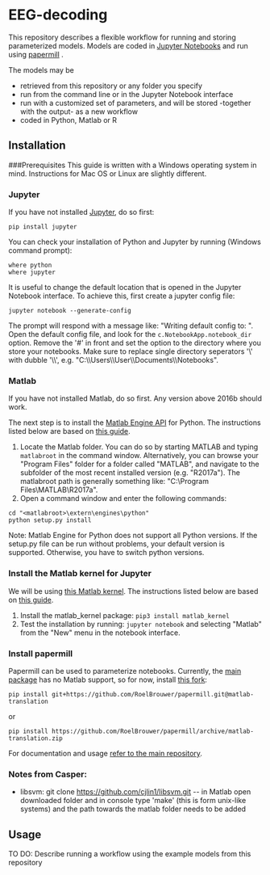 # EEG-decoding
This repository describes a flexible workflow for running and storing parameterized models.
Models are coded in [Jupyter Notebooks](https://jupyter.readthedocs.io/en/latest/install.html) and run using [papermill](https://github.com/nteract/papermill) .

The models may be
*  retrieved from this repository or any folder you specify 
*  run from the command line or in the Jupyter Notebook interface
*  run with a customized set of parameters, and will be stored -together with the output- as a new workflow
*  coded in Python, Matlab or R

## Installation

###Prerequisites
This guide is written with a Windows operating system in mind. Instructions for Mac OS or Linux are slightly different.

### Jupyter
If you have not installed [Jupyter](https://jupyter.readthedocs.io/en/latest/install.html), do so first:
```
pip install jupyter
```
You can check your installation of Python and Jupyter by running (Windows command prompt):
```
where python
where jupyter
```

It is useful to change the default location that is opened in the Jupyter Notebook interface. To achieve this, first create a jupyter config file:
```
jupyter notebook --generate-config
```
The prompt will respond with a message like: "Writing default config to: <path>". Open the default config file, and look for the ```c.NotebookApp.notebook_dir``` option. Remove the '#' in front and set the option to the directory where you store your notebooks. Make sure to replace single directory seperators '\\' with dubble '\\\\', e.g. "C:\\\\Users\\\\User\\\\Documents\\\\Notebooks".

### Matlab
If you have not installed Matlab, do so first. Any version above 2016b should work.

The next step is to install the [Matlab Engine API](https://nl.mathworks.com/help/matlab/matlab-engine-for-python.html) for Python. The instructions listed below are based on [this guide](https://nl.mathworks.com/help/matlab/matlab_external/install-the-matlab-engine-for-python.html).

1. Locate the Matlab folder. You can do so by starting MATLAB and typing ```matlabroot``` in the command window. Alternatively, you can browse your "Program Files" folder for a folder called "MATLAB", and navigate to the subfolder of the most recent installed version (e.g. "R2017a"). The matlabroot path is generally something like: "C:\Program Files\MATLAB\R2017a".
2. Open a command window and enter the following commands:
```
cd "<matlabroot>\extern\engines\python"
python setup.py install
```

Note: Matlab Engine for Python does not support all Python versions. If the setup.py file can be run without problems, your default version is supported. Otherwise, you have to switch python versions.

### Install the Matlab kernel for Jupyter
We will be using [this Matlab kernel](https://github.com/Calysto/matlab_kernel). The instructions listed below are based on [this guide](https://github.com/Calysto/matlab_kernel/blob/master/README.rst).

1. Install the matlab_kernel package: ```pip3 install matlab_kernel```
2. Test the installation by running: ```jupyter notebook``` and selecting "Matlab" from the "New" menu in the notebook interface.

### Install papermill 
Papermill can be used to parameterize notebooks.
Currently, the [main package](https://github.com/nteract/papermill) has no Matlab support, so for now, install [this fork](https://github.com/RoelBrouwer/papermill):

```
pip install git+https://github.com/RoelBrouwer/papermill.git@matlab-translation
```
or
```
pip install https://github.com/RoelBrouwer/papermill/archive/matlab-translation.zip
```

For documentation and usage [refer to the main repository](https://github.com/nteract/papermill#usage).

### Notes from Casper:

* libsvm: git clone https://github.com/cjlin1/libsvm.git -- in Matlab open downloaded folder and in console type 'make' (this is form unix-like systems) and the path towards the matlab folder needs to be added

## Usage
TO DO: Describe running a workflow using the example models from this repository
